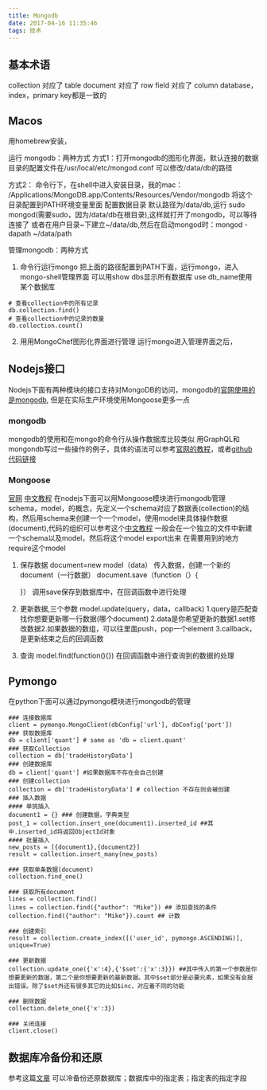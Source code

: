 ```yaml
---
title: Mongodb
date: 2017-04-16 11:35:46
tags: 技术
---
```

## 基本术语
collection 对应了 table
document 对应了 row
field 对应了 column
database，index，primary key都是一致的

## Macos
用homebrew安装，

运行 mongodb：两种方式
方式1：打开mongodb的图形化界面，默认连接的数据目录的配置文件在/usr/local/etc/mongod.conf
可以修改/data/db的路径

方式2： 命令行下，在shell中进入安装目录，我的mac：
/Applications/MongoDB.app/Contents/Resources/Vendor/mongodb
将这个目录配置到PATH环境变量里面
配置数据目录 默认路径为/data/db,运行 sudo mongod(需要sudo，因为/data/db在根目录),这样就打开了mongodb，可以等待连接了
或者在用户目录~下建立~/data/db,然后在启动mongod时：mongod -dapath ~/data/path
<br />

管理mongodb：两种方式
1. 命令行运行mongo
把上面的路径配置到PATH下面，运行mongo，进入mongo-shell管理界面
可以用show dbs显示所有数据库
use db_name使用某个数据库
```
# 查看collection中的所有记录
db.collection.find()
# 查看collection中的记录的数量
db.collection.count()
```

2. 用用MongoChef图形化界面进行管理
运行mongo进入管理界面之后，

<!-- more -->
## Nodejs接口
Nodejs下面有两种模块的接口支持对MongoDB的访问，mongodb的[官网使用的是mongodb](https://docs.mongodb.com/getting-started/node/client/), 但是在实际生产环境使用Mongoose更多一点

### mongodb
mongodb的使用和在mongo的命令行从操作数据库比较类似
用GraphQL和mongondb写过一些操作的例子，具体的语法可以参考[官网的教程](https://docs.mongodb.com/getting-started/node/client/)，或者[github代码链接](https://github.com/Leslie-Fang/express_GraphQL)

### Mongoose
[官网](http://mongoosejs.com/)
[中文教程](http://www.cnblogs.com/zhongweiv/p/mongoose.html)
在nodejs下面可以用Mongoose模块进行mongodb管理
schema，model，的概念，先定义一个schema对应了数据表(collection)的结构，然后用schema来创建一个一个model，使用model来具体操作数据(document),代码的组织可以参考这个[中文教程](http://www.cnblogs.com/zhongweiv/p/mongoose.html)
一般会在一个独立的文件中新建一个schema以及model，然后将这个model export出来
在需要用到的地方require这个model
1. 保存数据
  document=new model（data）
  传入数据，创建一个新的document（一行数据）
  document.save（function（）{

    }）
  调用save保存到数据库中，在回调函数中进行处理

2. 更新数据,三个参数
  model.update(query，data，callback)
  1.query是匹配查找你想要更新哪一行数据(哪个document)
  2.data是你希望更新的数据1.set修改数据2.如果数据的数组，可以往里面push，pop一个element
  3.callback，是更新结束之后的回调函数

3. 查询
  model.find(function(){})
  在回调函数中进行查询到的数据的处理

## Pymongo
在python下面可以通过pymongo模块进行mongodb的管理
```
### 连接数据库
client = pymongo.MongoClient(dbConfig['url'], dbConfig['port'])
### 获取数据库
db = client['quant'] # same as 'db = client.quant'
### 获取Collection
collection = db['tradeHistoryData']
### 创建数据库
db = client['quant'] #如果数据库不存在会自己创建
### 创建collection
collection = db['tradeHistoryData'] # collection 不存在则会被创建
### 插入数据
#### 单挑插入
document1 = {} ### 创建数据，字典类型
post_1 = collection.insert_one(document1).inserted_id ##其中.inserted_id将返回ObjectId对象
#### 批量插入
new_posts = [{document1},{document2}]
result = collection.insert_many(new_posts)

### 获取单条数据(document)
collection.find_one()

### 获取所有document
lines = collection.find()
lines = collection.find({"author": "Mike"}) ## 添加查找的条件
collection.find({"author": "Mike"}).count ## 计数

### 创建索引
result = collection.create_index([('user_id', pymongo.ASCENDING)], unique=True)

### 更新数据
collection.update_one({'x':4},{'$set':{'x':3}}) ##其中传入的第一个参数是你想要更新的数据，第二个是你想要更新的最新数据。其中$set部分是必要元素，如果没有会报出错误。除了$set外还有很多其它的比如$inc，对应着不同的功能

### 删除数据
collection.delete_one({'x':3})

### 关闭连接
client.close()
```
## 数据库冷备份和还原
参考这篇[文章](http://blog.51yip.com/nosql/1573.html)
可以冷备份还原数据库；数据库中的指定表；指定表的指定字段
